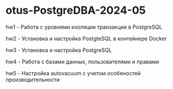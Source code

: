 # otus-PostgreDBA-2024-05

hw1 - Работа с уровнями изоляции транзакции в PostgreSQL

hw2 - Установка и настройка PostgteSQL в контейнере Docker

hw3 - Установка и настройка PostgreSQL

hw4 - Работа с базами данных, пользователями и правами

hw5 - Настройка autovacuum с учетом особеностей производительности



